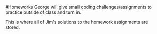 #Homeworks
George will give small coding challenges/assignments to practice outside of class and turn in. 

This is where all of Jim's solutions to the homework assignments are stored.
